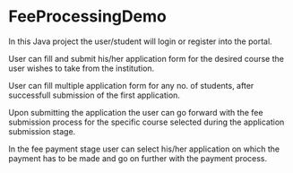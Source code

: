 # FeeProcessingDemo
 

In this Java project the user/student will login or register into the portal.

User can fill and submit his/her application form for the desired course the user wishes to take
from the institution.

User can fill multiple application form for any no. of students, after successfull submission
of the first application.

Upon submitting the application the user can go forward with the fee submission process for the 
specific course selected during the application submission stage.

In the fee payment stage user can select his/her application on which the payment has 
to be made and go on further with the payment process.


